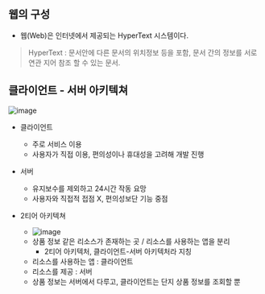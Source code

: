 ## 웹의 구성
- 웹(Web)은 인터넷에서 제공되는 HyperText 시스템이다.

> HyperText : 문서안에 다른 문서의 위치정보 등을 포함, 문서 간의 정보를 서로 연관 지어 참조 할 수 있는 문서.

## 클라이언트 - 서버 아키텍쳐
![image](https://user-images.githubusercontent.com/102513932/193806197-45025091-0fa7-418a-afe5-e0f4ef55925e.png)
- 클라이언트
  - 주로 서비스 이용
  - 사용자가 직접 이용, 편의성이나 휴대성을 고려해 개발 진행
- 서버
  - 유지보수를 제외하고 24시간 작동 요망
  - 사용자와 직접적 접점 X, 편의성보단 기능 중점

- 2티어 아키텍쳐
  - ![image](https://user-images.githubusercontent.com/102513932/193807200-b6ee8384-3726-4366-9a3e-f73d8b9a5516.png)
  - 상품 정보 같은 리소스가 존재하는 곳 / 리소스를 사용하는 앱을 분리 
    - 2티어 아키텍처, 클라이언트-서버 아키텍처라 지칭
  - 리소스를 사용하는 앱 : 클라이언트
  - 리소스를 제공 : 서버
  - 상품 정보는 서버에서 다루고, 클라이언트는 단지 상품 정보를 조회할 뿐
